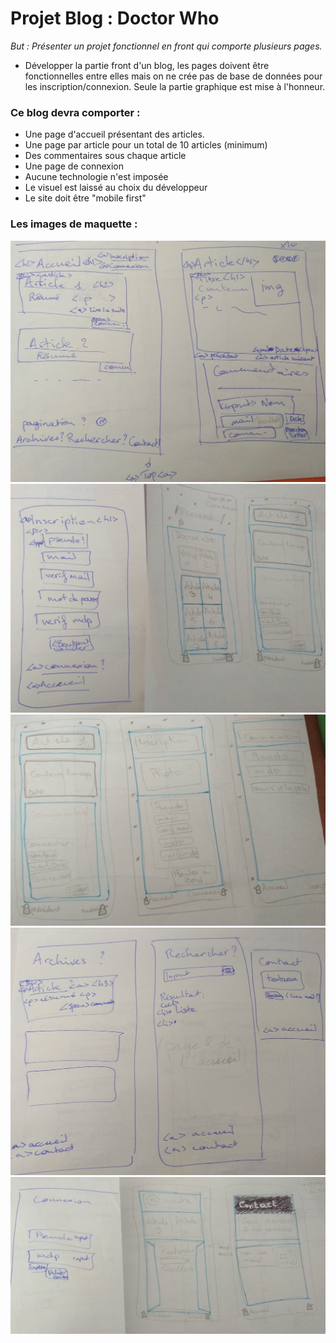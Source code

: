 # Projet Blog : Doctor Who

_But : Présenter un projet fonctionnel en front qui comporte plusieurs pages._

* Développer la partie front d'un blog, les pages doivent être fonctionnelles entre elles mais on ne crée pas de base de données pour les inscription/connexion. Seule la partie graphique est mise à l'honneur.

### Ce blog devra comporter :
* Une page d'accueil présentant des articles.
* Une page par article pour un total de 10 articles (minimum)
* Des commentaires sous chaque article
* Une page de connexion
* Aucune technologie n'est imposée
* Le visuel est laissé au choix du développeur
* Le site doit être "mobile first"

### Les images de maquette :

![maquette 1](https://github.com/asouil/Blog/blob/master/assets/img/maquette1.jpg) 
![maquette 2](https://github.com/asouil/Blog/blob/master/assets/img/maquette2.jpg) 
![maquette 3](https://github.com/asouil/Blog/blob/master/assets/img/maquette3.jpg)  
![maquette 4](https://github.com/asouil/Blog/blob/master/assets/img/maquette4.jpg)  
![maquette 5](https://github.com/asouil/Blog/blob/master/assets/img/maquette5.jpg) 